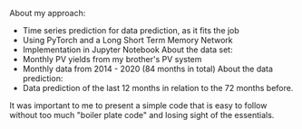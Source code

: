 
About my approach:
-	Time series prediction for data prediction, as it fits the job
-	Using PyTorch and a Long Short Term Memory Network
-	Implementation in Jupyter Notebook
About the data set:
-	Monthly PV yields from my brother's PV system
-	Monthly data from 2014 - 2020 (84 months in total)
About the data prediction:
-	Data prediction of the last 12 months in relation to the 72 months before.

It was important to me to present a simple code that is easy to follow without too much "boiler plate code" and losing sight of the essentials. 
